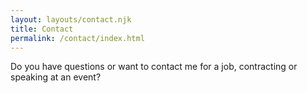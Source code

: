 ```yaml
---
layout: layouts/contact.njk
title: Contact
permalink: /contact/index.html
---
```

Do you have questions or want to contact me for a job, contracting or speaking at an event?